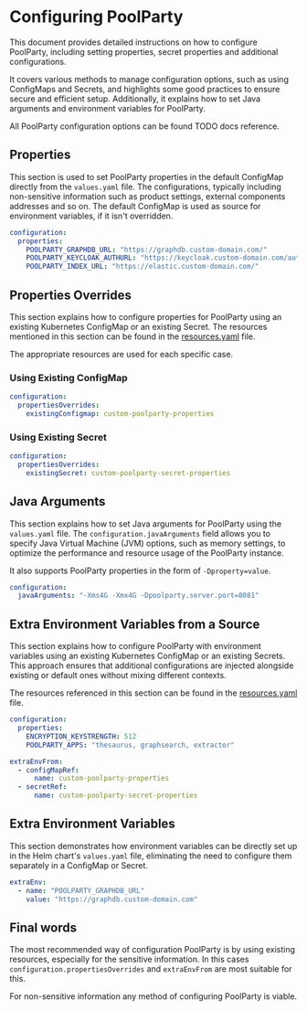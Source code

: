 # Configuring PoolParty

This document provides detailed instructions on how to configure PoolParty, including setting properties, secret
properties and additional configurations.

It covers various methods to manage configuration options, such as using ConfigMaps and Secrets, and highlights some
good practices to ensure secure and efficient setup. Additionally, it explains how to set Java arguments and environment
variables for PoolParty.

All PoolParty configuration options can be found TODO docs reference.

## Properties

This section is used to set PoolParty properties in the default ConfigMap directly from the `values.yaml` file.
The configurations, typically including non-sensitive information such as product settings, external components
addresses and so on.
The default ConfigMap is used as source for environment variables, if it isn't overridden.

```yaml
configuration:
  properties:
    POOLPARTY_GRAPHDB_URL: "https://graphdb.custom-domain.com/"
    POOLPARTY_KEYCLOAK_AUTHURL: "https://keycloak.custom-domain.com/auth"
    POOLPARTY_INDEX_URL: "https://elastic.custom-domain.com/"
```

## Properties Overrides

This section explains how to configure properties for PoolParty using an existing Kubernetes ConfigMap or an existing
Secret. The resources mentioned in this section can be found in the [resources.yaml](./resources.yaml) file.

The appropriate resources are used for each specific case.

### Using Existing ConfigMap

```yaml
configuration:
  propertiesOverrides:
    existingConfigmap: custom-poolparty-properties
```

### Using Existing Secret

```yaml
configuration:
  propertiesOverrides:
    existingSecret: custom-poolparty-secret-properties
```

## Java Arguments

This section explains how to set Java arguments for PoolParty using the `values.yaml` file. The
`configuration.javaArguments` field allows you to specify Java Virtual Machine (JVM) options, such as memory settings,
to optimize the performance and resource usage of the PoolParty instance.

It also supports PoolParty properties in the form of `-Dproperty=value`.

```yaml
configuration:
  javaArguments: "-Xms4G -Xmx4G -Dpoolparty.server.port=8081"
```

## Extra Environment Variables from a Source

This section explains how to configure PoolParty with environment variables using an existing Kubernetes ConfigMap or an
existing Secrets. This approach ensures that additional configurations are injected alongside existing or default ones
without mixing different contexts.

The resources referenced in this section can be found in the [resources.yaml](./resources.yaml) file.

```yaml
configuration:
  properties:
    ENCRYPTION_KEYSTRENGTH: 512
    POOLPARTY_APPS: "thesaurus, graphsearch, extractor"

extraEnvFrom:
  - configMapRef:
      name: custom-poolparty-properties
  - secretRef:
      name: custom-poolparty-secret-properties
```

## Extra Environment Variables

This section demonstrates how environment variables can be directly set up in the Helm chart's `values.yaml` file,
eliminating the need to configure them separately in a ConfigMap or Secret.

```yaml
extraEnv:
  - name: "POOLPARTY_GRAPHDB_URL"
    value: "https://graphdb.custom-domain.com"
```

## Final words

The most recommended way of configuration PoolParty is by using existing resources, especially for the sensitive
information. In this cases `configuration.propertiesOverrides` and `extraEnvFrom` are most suitable for this.

For non-sensitive information any method of configuring PoolParty is viable.
